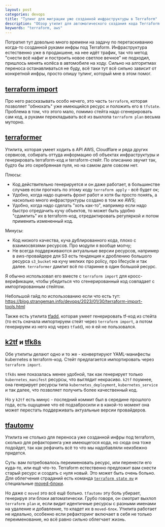 ```yaml
---
layout: post
categories: devops
title: "Тулинг для миграции уже созданной инфраструктуры в Terraform"
description: "Обзор утилит для автоматического создания кода Terraform на основе имеющейся инфраструктуры"
keywords: "terraform, aws"
---
```


Потратил тут довольно много времени на задачу по перетаскиванию когда-то созданной руками инфры под Terraform. Инфраструктура естественно уже в продакшене, на нее идёт трафик, так что метод "снести всё нафиг и построить новое светлое вечное" не подходил, пришлось менять колёса в автомобиле на ходу.
Сильно на алгоритмах переноса останавливаться не буду, всё таки тут всё сильно зависит от конкретной инфры, просто опишу тулинг, который мне в этом помог.

## [terraform import](https://learn.hashicorp.com/tutorials/terraform/state-import)

Про него рассказывать особо нечего, это часть `terraform`, которая позволяет "обнюхать" уже имеющийся ресурс и положить его в `tfstate`. Проблема в том, что этого мало, помимо стейта надо сгенерировать сам код, а руками перекладывать всё из выхлопа `terraform plan` весьма муторно.

## [terraformer](https://github.com/GoogleCloudPlatform/terraformer)

Утилита, которая умеет ходить в API AWS, Cloudflare и ряда других сервисов, собирать оттуда информацию об объектах инфраструктуры и генерировать terraform-код и terraform-стейт.
По описанию звучит так, будто бы это серебрянная пуля, но на самом деле совсем нет.

Плюсы:

- Код действительно генерируется и он даже работает, в большинстве случаев если прогнать по этому коду `terraform apply` - всё будет ок;
- Удобно, когда надо оценить фронт работ и хотя бы просто понять, а насколько много инфраструктуры создано в том же AWS;
- Удобно, когда надо сделать "хоть как-то", например если надо быстро отредачить кучу объектов, то может быть удобно "сдампить" их в terraform-код, отредактировать регуляркой и потом применить измененный код.

Минусы:

- Код низкого качества, куча дублированного кода, плохо с взаимосвязями ресурсов. Про модули я вообще молчу;
- Не всегда поддерживаются актуальные версии ресурсов, например в aws-провайдере для S3 есть тенденция к дроблению большого ресурса `s3_bucket` на кучу мелких про policy, про lifecycle и так далее. `terraformer` дампит всё по старинке в один большой ресурс.

Я обычно использовал его вместе с `terraform import` для кросс-верификации, чтобы убедиться что сгенерированный код совпадает с импортированным стейтом.

Небольшой гайд по использованию если что есть тут: <https://blog.strangeman.info/devops/2023/01/30/terraform-import-tools.html>

Также есть утилита [tfadd](https://github.com/magodo/tfadd), которая умеет генерировать tf-код из стейта (то есть сначала импортируем стейт через `terraform import`, а потом генерируем из него код через `tfadd`), но я ей не пользовался.

## [k2tf](https://github.com/sl1pm4t/k2tf) и [tfk8s](https://github.com/jrhouston/tfk8s)

Обе утилиты делают одно и то же - конвертируют YAML-манифесты kubernetes в terraform-код. Стейт предлагается импортировать через `terraform import`.

`tfk8s` мне показалась менее удобной, так как генерирует только `kubernetes_manifest` ресурсы, что выглядит некрасиво. `k2tf` поумнее, она генерирует ресурсы типа `kubernetes_deployment`, `kubernetes_service` и так далее, что позволяет получить более качественный код.

Но у `k2tf` есть минус - последний коммит был в середине прошлого года, есть ощущение что её подзабросили и в какой-то момент она может перестать поддерживать актуальные версии провайдеров.

## [tfautomv](https://github.com/padok-team/tfautomv)

Утилита не столько для переноса уже созданной инфры под terraform, сколько для рефакторинга уже имеющегося кода, но сюда она тоже подойдет, так как рефачить всё то что мы надобавляли неизбежно придется.

Суть: вам потребовалось переименовать ресурс, или перенести его куда-то, или ещё что-то. Terraform естественно предложит вам снести старый ресурс и создать с нуля новый. Это может быть очень больно. Для облегчения страданий есть команда [`terraform state mv`](https://developer.hashicorp.com/terraform/cli/commands/state/mv) и специальные [moved-блоки](https://developer.hashicorp.com/terraform/language/modules/develop/refactoring#moved-block-syntax).

Но даже c `moved` это всё ещё больно. `tfautomv` эту боль убирает, генерируя эти блоки автоматически. Грубо говоря, он смотрит выхлоп `terraform plan` и, если видит идентичные ресурсы с разными именами на удаление и добавление, то кладет их в `moved-блок`. Утилита работает не идеально, особенно если рефакторинг включает в себя не только переименование, но всё равно сильно облегчает жизнь.
